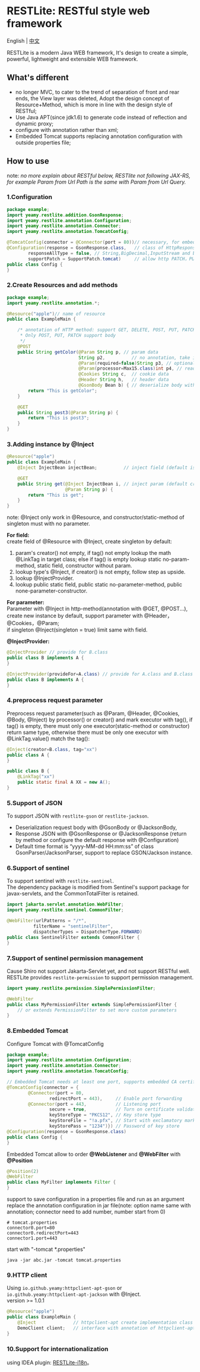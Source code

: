 # RESTLite: RESTful style web framework
English | [中文](README.md)

RESTLite is a modern Java WEB framework, It's design to create a simple, powerful, lightweight and extensible WEB framework.

## What's different
- no longer MVC, to cater to the trend of separation of front and rear ends, the View layer was deleted, Adopt the design concept of Resource+Method, which is more in line with the design style of RESTful;
- Use Java APT(since jdk1.6) to generate code instead of reflection and dynamic proxy;
- configure with annotation rather than xml;
- Embedded Tomcat supports replacing annotation configuration with outside properties file;

## How to use
note: *no more explain about RESTful below, RESTlite not following JAX-RS, for example Param from Url Path is the same with Param from Url Query.*
### 1.Configuration
```java
package example;
import yeamy.restlite.addition.GsonResponse;
import yeamy.restlite.annotation.Configuration;
import yeamy.restlite.annotation.Connector;
import yeamy.restlite.annotation.TomcatConfig;

@TomcatConfig(connector = @Connector(port = 80))// necessary, for embed tomcat
@Configuration(response = GsonResponse.class,   // class of HttpResponse
        responseAllType = false, // String,BigDecimal,InputStream and base type like int, long~ not serialize with response()
        supportPatch = SupportPatch.tomcat)     // allow http PATCH，PUT, PATCH, POST to support body
public class Config {
}
```
### 2.Create Resources and add methods
```java
package example;
import yeamy.restlite.annotation.*;

@Resource("apple")// name of resource
public class ExampleMain {

    /* annotation of HTTP method: support GET, DELETE, POST, PUT, PATCH.
     * Only POST, PUT, PATCH support body
     */
    @POST
    public String getColor(@Param String p, // param data
                           String p2,          // no annotation, take it as necessary Param
                           @Param(required=false)String p3, // optional Param
                           @Param(processor=Max15.class)int p4, // read via processor
                           @Cookies String c,  // cookie data
                           @Header String h,   // header data
                           @GsonBody Bean b) { // deserialize body with GSON
        return "This is getColor";
    }

    @GET
    public String post3(@Param String p) {
        return "This is post3";
    }
}
```
### 3.Adding instance by @Inject
```java
@Resource("apple")
public class ExampleMain {
    @Inject InjectBean injectBean;          // inject field (default is singleton)

    @GET
    public String get(@Inject InjectBean i, // inject param (default create new instance)
                      @Param String p) {
        return "This is get";
    }
}
```
note: @Inject only work in @Resource, and constructor/static-method of singleton must with no parameter.

**For field:**  
create field of @Resource with @Inject, create singleton by default:
1. param's creator() not empty, if tag() not empty lookup the math @LinkTag in target class; else if tag() is empty lookup static no-param-method, static field, constructor without param.
2. lookup type's @Inject, if creator() is not empty, follow step as upside.
3. lookup @InjectProvider.
4. lookup public static field, public static no-parameter-method, public none-parameter-constructor.

**For parameter:**  
Parameter with @Inject in http-method(annotation with @GET, @POST...), create new instance by default, support parameter with @Header，@Cookies，@Param;  
if singleton @Inject(singleton = true) limit same with field.  

**@InjectProvider:**
```java
@InjectProvider // provide for B.class
public class B implements A {
}
```
```java
@InjectProvider(provideFor=A.class) // provide for A.class and B.class
public class B implements A {
}
```

### 4.preprocess request parameter
Preprocess request parameter(such as @Param, @Header, @Cookies, @Body, @Inject) by processor() or creator() and mark executor with tag(), if tag() is empty, there must only one executor(static-method or constructor) return same type, otherwise there must be only one executor with @LinkTag.value() match the tag():
```java
@Inject(creator=B.class, tag="xx")
public class A {
}
```
```java
public class B {
    @LinkTag("xx")
    public static final A XX = new A();
}
```

### 5.Support of JSON
To support JSON with `restlite-gson` or `restlite-jackson`.  
- Deserialization request body with @GsonBody or @JacksonBody,  
- Response JSON with @GsonResponse or @JacksonResponse (return by method or configure the default response with @Configuration)  
- Default time format is “yyyy-MM-dd HH:mm:ss” of class GsonParser/JacksonParser, support to replace GSON/Jackson instance.

### 6.Support of sentinel
To support sentinel with `restlite-sentinel`.  
The dependency package is modified from Sentinel's support package for javax-servlets, and the CommonTotalFilter is retained.
```java
import jakarta.servlet.annotation.WebFilter;
import yeamy.restlite.sentinel.CommonFilter;

@WebFilter(urlPatterns = "/*",
          filterName = "sentinelFilter",
          dispatcherTypes = DispatcherType.FORWARD)
public class SentinelFilter extends CommonFilter {
}
```

### 7.Support of sentinel permission management
Cause Shiro not support Jakarta-Servlet yet, and not support RESTful well. RESTLite provides `restlite-permission` to support permission management. 

```java
import yeamy.restlite.permission.SimplePermissionFilter;

@WebFilter
public class MyPermissionFilter extends SimplePermissionFilter {
    // or extends PermissionFilter to set more custom parameters 
}
```

### 8.Embedded Tomcat
Configure Tomcat with @TomcatConfig
```java
package example;
import yeamy.restlite.annotation.Configuration;
import yeamy.restlite.annotation.Connector;
import yeamy.restlite.annotation.TomcatConfig;

// Embedded Tomcat needs at least one port, supports embedded CA certificate and port forwarding
@TomcatConfig(connector = {
        @Connector(port = 80,
                redirectPort = 443),     // Enable port forwarding
        @Connector(port = 443,           // Listening port
                secure = true,           // Turn on certificate validation
                keyStoreType = "PKCS12", // Key store type
                keyStoreFile = "!a.pfx", // Start with exclamatory mark means embedded file(in jar file)
                keyStorePass = "1234")}) // Password of key store
@Configuration(response = GsonResponse.class)
public class Config {
}
```
Embedded Tomcat allow to order **@WebListener** and **@WebFilter** with **@Position**
```java
@Position(2)
@WebFilter
public class MyFilter implements Filter {
}
```
support to save configuration in a properties file and run as an argument replace the annotation configuration in jar file(note: option name same with annotation; connector need to add number, number start from 0)
```properties
# tomcat.properties
connector0.port=80
connector0.redirectPort=443
connector1.port=443
```
start with "-tomcat *.properties"
```shell
java -jar abc.jar -tomcat tomcat.properties
```

### 9.HTTP client
Using `io.github.yeamy:httpclient-apt-gson` or `io.github.yeamy:httpclient-apt-jackson` with @Inject.  
version >= 1.0.1
```java
@Resource("apple")
public class ExampleMain {
    @Inject              // httpclient-apt create implementation class with @InjectProvider
    DemoClient client;   // interface with annotation of httpclient-apt
}
```
### 10.Support for internationalization
using IDEA plugin: [RESTLite-i18n](https://plugins.jetbrains.com/plugin/20268-restlite-i18n)。